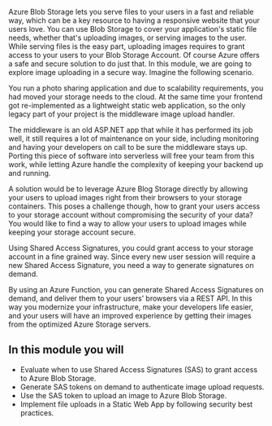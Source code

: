 Azure Blob Storage lets you serve files to your users in a fast and reliable way, which can be a key resource to having a responsive website that your users love. You can use Blob Storage to cover your application's static file needs, whether that's uploading images, or serving images to the user. While serving files is the easy part, uploading images requires to grant access to your users to your Blob Storage Account. Of course Azure offers a safe and secure solution to do just that. In this module, we are going to explore image uploading in a secure way. Imagine the following scenario.

You run a photo sharing application and due to scalability requirements, you had moved your storage needs to the cloud. At the same time your frontend got re-implemented as a lightweight static web application, so the only legacy part of your project is the middleware image upload handler.

The middleware is an old ASP.NET app that while it has performed its job well, it still requires a lot of maintenance on your side, including monitoring and having your developers on call to be sure the middleware stays up. Porting this piece of software into serverless will free your team from this work, while letting Azure handle the complexity of keeping your backend up and running.

A solution would be to leverage Azure Blog Storage directly by allowing your users to upload images right from their browsers to your storage containers. This poses a challenge though, how to grant your users access to your storage account without compromising the security of your data? You would like to find a way to allow your users to upload images while keeping your storage account secure.

Using Shared Access Signatures, you could grant access to your storage account in a fine grained way. Since every new user session will require a new Shared Access Signature, you need a way to generate signatures on demand.

By using an Azure Function, you can generate Shared Access Signatures on demand, and deliver them to your users’ browsers via a REST API. In this way you modernize your infrastructure, make your developers life easier, and your users will have an improved experience by getting their images from the optimized Azure Storage servers.

## In this module you will

- Evaluate when to use Shared Access Signatures (SAS) to grant access to Azure Blob Storage.
- Generate SAS tokens on demand to authenticate image upload requests.
- Use the SAS token to upload an image to Azure Blob Storage.
- Implement file uploads in a Static Web App by following security best practices.
